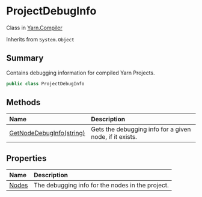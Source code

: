 # ProjectDebugInfo

Class in [Yarn.Compiler](/docs/api/csharp/yarn.compiler.md)

Inherits from `System.Object`

## Summary


Contains debugging information for compiled Yarn Projects.


```csharp
public class ProjectDebugInfo
```

## Methods

|Name|Description|
|:---|:---|
|[GetNodeDebugInfo(string)](/docs/api/csharp/yarn.compiler.projectdebuginfo.getnodedebuginfo.md)|Gets the debugging info for a given node, if it exists.|

## Properties

|Name|Description|
|:---|:---|
|[Nodes](/docs/api/csharp/yarn.compiler.projectdebuginfo.nodes.md)|The debugging info for the nodes in the project.|

